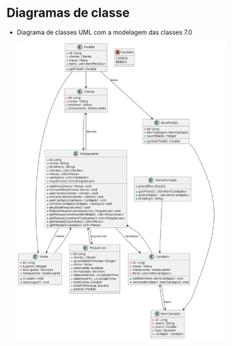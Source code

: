 # Diagramas de classe


* Diagrama de classes UML com a modelagem das classes 7.0

    ![Diagrama UML](https://github.com/DisciplinasProgramacao/lpm-projeto2024-1-advanced-group/blob/master/docs/diagramas/UML%20diagrams%207.0.png)
   

